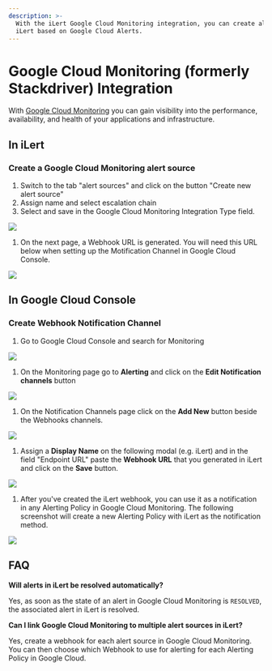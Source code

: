 ```yaml
---
description: >-
  With the iLert Google Cloud Monitoring integration, you can create alerts in
  iLert based on Google Cloud Alerts.
---
```


# Google Cloud Monitoring (formerly Stackdriver) Integration

With [Google Cloud Monitoring](https://cloud.google.com/monitoring) you can gain visibility into the performance, availability, and health of your applications and infrastructure.

## In iLert <a href="#in-ilert" id="in-ilert"></a>

### Create a Google Cloud Monitoring alert source

1. Switch to the tab "alert sources" and click on the button "Create new alert source"
2. Assign name and select escalation chain
3. Select and save in the Google Cloud Monitoring Integration Type field.

![](../.gitbook/assets/Screenshot\_27\_09\_21\_\_17\_08.png)

1. On the next page, a Webhook URL is generated. You will need this URL below when setting up the Motification Channel in Google Cloud Console.

![](../.gitbook/assets/Screenshot\_27\_09\_21\_\_17\_10.png)

## In Google Cloud Console <a href="#create-webhook-notification" id="create-webhook-notification"></a>

### Create Webhook Notification Channel

1. Go to Google Cloud Console and search for Monitoring

![](../.gitbook/assets/Screenshot\_27\_09\_21\_\_17\_12.png)

1. On the Monitoring page go to **Alerting** and click on the **Edit Notification channels** button

![](../.gitbook/assets/Screenshot\_27\_09\_21\_\_17\_15.png)

1. On the Notification Channels page click on the **Add New** button beside the Webhooks channels.

![](../.gitbook/assets/Screenshot\_27\_09\_21\_\_17\_17.png)

1. Assign a **Display Name** on the following modal (e.g. iLert) and in the field "Endpoint URL" paste the **Webhook URL** that you generated in iLert and click on the **Save** button.

![](../.gitbook/assets/Screenshot\_27\_09\_21\_\_17\_21.png)

1. After you've created the iLert webhook, you can use it as a notification in any Alerting Policy in Google Cloud Monitoring. The following screenshot will create a new Alerting Policy with iLert as the notification method.

![](../.gitbook/assets/Screenshot\_27\_09\_21\_\_17\_25.png)

## FAQ <a href="#faq" id="faq"></a>

**Will alerts in iLert be resolved automatically?**

Yes, as soon as the state of an alert in Google Cloud Monitoring is `RESOLVED`, the associated alert in iLert is resolved.

**Can I link Google Cloud Monitoring to multiple alert sources in iLert?**

Yes, create a webhook for each alert source in Google Cloud Monitoring. You can then choose which Webhook to use for alerting for each Alerting Policy in Google Cloud.
